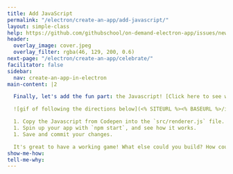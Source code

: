 ```yaml
---
title: Add JavaScript
permalink: "/electron/create-an-app/add-javascript/"
layout: simple-class
help: https://github.com/githubschool/on-demand-electron-app/issues/new?title=I%20need%20help&body=Describe%20what%20you%20need%20help%20with%20here.&labels=Help%20Wanted
header:
  overlay_image: cover.jpeg
  overlay_filter: rgba(46, 129, 200, 0.6)
next-page: "/electron/create-an-app/celebrate/"
facilitator: false
sidebar:
  nav: create-an-app-in-electron
main-content: |2

  Finally, let's add the fun part: the Javascript! [Click here to see what this commit should look like](https://github.com/githubschool/on-demand-electron-app/commit/1d6e34a7c5a44a37f5c952950a2abfdf3b423f22).

  ![gif of following the directions below](<% SITEURL %><% BASEURL %>/images/gifs/electron/electron1-add-javascript.gif)

  1. Copy the Javascript from Codepen into the `src/renderer.js` file.
  1. Spin up your app with `npm start`, and see how it works.
  1. Save and commit your changes.

  It's great to have a working game! What else could you build? How could you change this game? Feel free to make it your own by changing the images, changing the game functionality, or even adding sound!
show-me-how: 
tell-me-why: 
---
```


